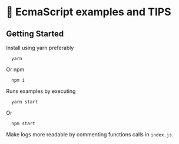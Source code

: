 # 🥑 EcmaScript examples and TIPS

## Getting Started
Install using yarn preferably
```
  yarn
```
Or npm
```
  npm i
```

Runs examples by executing
```
  yarn start
```
Or
```
  npm start
```

Make logs more readable by commenting functions calls in `index.js`.
